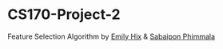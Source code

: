 # CS170-Project-2
Feature Selection Algorithm by [Emily Hix](https://github.com/emilyhix) & [Sabaipon Phimmala](https://github.com/bphimmala)
